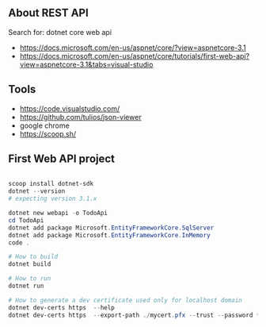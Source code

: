## About REST API


Search for: dotnet core web api

- https://docs.microsoft.com/en-us/aspnet/core/?view=aspnetcore-3.1
- https://docs.microsoft.com/en-us/aspnet/core/tutorials/first-web-api?view=aspnetcore-3.1&tabs=visual-studio



## Tools

- https://code.visualstudio.com/
- https://github.com/tulios/json-viewer
- google chrome
- https://scoop.sh/



## First Web API project

```PowerShell

scoop install dotnet-sdk
dotnet --version 
# expecting version 3.1.x

dotnet new webapi -o TodoApi
cd TodoApi
dotnet add package Microsoft.EntityFrameworkCore.SqlServer
dotnet add package Microsoft.EntityFrameworkCore.InMemory
code .

# How to build
dotnet build

# How to run
dotnet run

# How to generate a dev certificate used only for localhost domain
dotnet dev-certs https  --help
dotnet dev-certs https  --export-path ./mycert.pfx --trust --password ******

```
